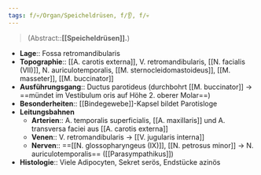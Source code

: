 ```yaml
---
tags: f/💀/Organ/Speicheldrüsen, f/👂, f/💀
---
```

> (Abstract::**[[Speicheldrüsen]].**)
- **Lage**:: Fossa retromandibularis
- **Topographie**:: [[A. carotis externa]], V. retromandibularis, [[N. facialis (VII)]], N. auriculotemporalis, [[M. sternocleidomastoideus]], [[M. masseter]], [[M. buccinator]]
- **Ausführungsgang**:: Ductus parotideus (durchbohrt [[M. buccinator]] → ==mündet im Vestibulum oris auf Höhe 2. oberer Molar==)
- **Besonderheiten**:: [[Bindegewebe]]-Kapsel bildet Parotisloge
- **Leitungsbahnen**
	- **Arterien**:: A. temporalis superficialis, [[A. maxillaris]] und A. transversa faciei aus [[A. carotis externa]]
	- **Venen**:: V. retromandibularis → [[V. jugularis interna]]
	- **Nerven**:: ==[[N. glossopharyngeus (IX)]], [[N. petrosus minor]] → N. auriculotemporalis== ([[Parasympathikus]])
- **Histologie**:: Viele Adipocyten, Sekret serös, Endstücke azinös